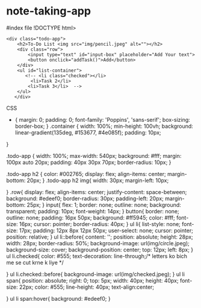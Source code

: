 # note-taking-app
#index file
!DOCTYPE html>
<html lang="en">
<head>
    <meta charset="UTF-8">
    <meta http-equiv="X-UA-Compatible" content="IE=edge">
    <meta name="viewport" content="width=device-width, initial-scale=1.0">
    <link rel="stylesheet" href="./style.css">
    <title>to do list</title>
</head>
<body>
    <div class="container"> 

    <div class="todo-app">
        <h2>To-Do List <img src="img/pencil.jpeg" alt=""></h2>
        <div class="row">
            <input type="text" id="input-box" placeholder="Add Your text">
            <button onclick="addTask()">Add</button>
        </div>
        <ul id="list-container">
           <!-- <li class="checked"></li>
             <li>Task 2</li>
            <li>Task 3</li>  --> 
        </ul>
       </div>
  </div>
<script src="script.js"></script>
</body>
</html>

CSS
* {
    margin: 0;
    padding: 0;
    font-family: 'Poppins', 'sans-serif';
    box-sizing: border-box;
}
.container {
    width: 100%;
    min-height: 100vh;
    background: linear-gradient(135deg, #153677, #4e085f);
    padding: 10px;

}

.todo-app {
    width: 100%;
    max-width: 540px;
    background: #fff;
    margin: 100px auto 20px;
    padding: 40px 30px 70px;
    border-radius: 10px;
}

.todo-app h2 {
    color: #002765;
    display: flex;
    align-items: center;
    margin-bottom: 20px;
}
.todo-app h2 img{
    width: 30px;
    margin-left: 10px;

}
.row{
    display: flex;
    align-items: center;
    justify-content: space-between;
    background: #edeef0;
    border-radius: 30px;
    padding-left: 20px;
    margin-bottom: 25px;
}
input{
    flex: 1;
    border: none;
    outline: none;
    background: transparent;
    padding: 10px;
    font-weight: 14px;
}
button{
    border: none;
    outline: none;
    padding: 16px 50px;
    background: #ff5945;
    color: #fff;
    font-size: 16px;
    cursor: pointer;
    border-radius: 40px;
}
ul li{
    list-style: none;
    font-size: 17px;
    padding: 12px 8px 12px 50px;
    user-select: none;
    cursor: pointer;
    position: relative;
}
ul li::before{
    content: '';
    position: absolute;
    height: 28px;
    width: 28px;
    border-radius: 50%;
    background-image: url(img/circle.jpeg);
    background-size: cover;
    background-position: center;
    top: 12px;
    left: 8px;
}
ul li.checked{
    color: #555;
     text-decoration: line-through;/*  letters ko bich me se cut krne k liye  */
     
}
ul li.checked::before{
    background-image: url(img/checked.jpeg);
}
ul li span{
    position: absolute;
    right: 0;
    top: 5px;
    width: 40px;
    height: 40px;
    font-size: 22px;
    color: #555;
    line-height: 40px;
    text-align:center;

}
ul li span:hover{
    background: #edeef0;
}
